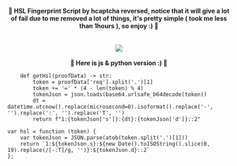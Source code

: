 <p align="center">
  <b>🖤 HSL Fingerprint Script by hcaptcha reversed, notice that it will give a lot of fail due to me removed a lot of things, it's pretty simple ( took me less than 1hours ), so enjoy :) 🖤</b><br>
  <br><br>
  <img src="https://cdn.discordapp.com/attachments/762750100500906044/860549000939831316/183296.gif">
    <br><br>
  <b>🖤 Here is js & python version :) 🖤</b><br>
</p>

```
    def getHsl(proofData) -> str:
        token = proofData['req'].split('.')[1]
        token += '=' * (4 - len(token) % 4)
        tokenJson = json.loads(base64.urlsafe_b64decode(token))
        dt = datetime.utcnow().replace(microsecond=0).isoformat().replace('-', '').replace(':', '').replace('T', '')
        return f"1:{tokenJson['s']}:{dt}:{tokenJson['d']}::2"
```

```
var hsl = function (token) {
    var tokenJson = JSON.parse(atob(token.split('.')[1]))
    return `1:${tokenJson.s}:${new Date().toISOString().slice(0, 19).replace(/[-:T]/g, '')}:${tokenJson.d}::2`
};
```
